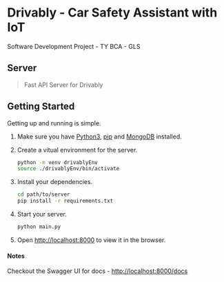 # Drivably - Car Safety Assistant with IoT

Software Development Project - TY BCA - GLS

## Server

>Fast API Server for Drivably

## Getting Started

Getting up and running is simple.

1. Make sure you have [Python3](https://www.python.org/), [pip](https://pip.pypa.io/en/stable/) and [MongoDB](https://www.mongodb.com/) installed.

2. Create a vitual environment for the server.

    ```bash
    python -m venv drivablyEnv
    source ./drivablyEnv/bin/activate
    ```

3. Install your dependencies.

    ```bash
    cd path/to/server
    pip install -r requirements.txt
    ```

4. Start your server.

    ```bash
    python main.py
    ```

5. Open [http://localhost:8000](http://localhost:8000) to view it in the browser.

#### Notes

Checkout the Swagger UI for docs - [http://localhost:8000/docs](http://localhost:8000/docs)
